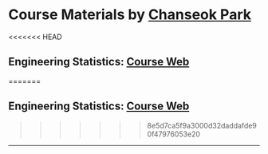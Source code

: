 # Course Materials by  [Chanseok Park](https://appliedstat.github.io)

<<<<<<< HEAD
## Engineering Statistics:  [Course Web](https://appliedstat.github.io/teaching/2019F-teaching2-sat2/)
=======
## Engineering Statistics:  [Course Web](https://appliedstat.github.io/teaching/)
>>>>>>> 8e5d7ca5f9a3000d32daddafde90f47976053e20

---
